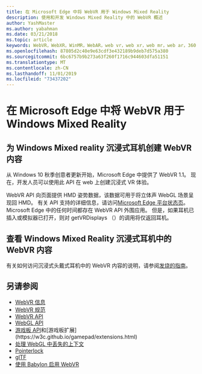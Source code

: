 ```yaml
---
title: 在 Microsoft Edge 中将 WebVR 用于 Windows Mixed Reality
description: 使用和开发 Windows Mixed Reality 中的 WebVR 概述
author: YashMaster
ms.author: yabahman
ms.date: 03/21/2018
ms.topic: article
keywords: WebVR，WebXR，WinMR，WebAR，web vr，web xr，web mr，web ar，360，360视频，360视频，360照片，360照片，360内容，沉浸式 web，immersiveweb，IW
ms.openlocfilehash: 87805d2c40e9e63cdf3e432189b9deb7d575a380
ms.sourcegitcommit: 6bc6757b9b273a63f260f1716c944603dfa51151
ms.translationtype: MT
ms.contentlocale: zh-CN
ms.lasthandoff: 11/01/2019
ms.locfileid: "73437202"
---
```

# <a name="using-webvr-in-microsoft-edge-with-windows-mixed-reality"></a>在 Microsoft Edge 中将 WebVR 用于 Windows Mixed Reality

## <a name="creating-webvr-content-for-windows-mixed-reality-immersive-headsets"></a>为 Windows Mixed reality 沉浸式耳机创建 WebVR 内容

从 Windows 10 秋季创意者更新开始，Microsoft Edge 中提供了 WebVR 1.1。 现在，开发人员可以使用此 API 在 web 上创建沉浸式 VR 体验。

WebVR API 向页面提供 HMD 姿势数据，该数据可用于将立体声 WebGL 场景呈现回 HMD。 有关 API 支持的详细信息，请访问[Microsoft Edge 平台状态页](https://developer.microsoft.com/microsoft-edge/platform/status/webvr/)。 Microsoft Edge 中的任何时间都存在 WebVR API 外围应用。 但是，如果耳机已插入或模拟器已打开，则对 getVRDisplays （）的调用将仅返回耳机。

## <a name="viewing-webvr-content-in-windows-mixed-reality-immersive-headsets"></a>查看 Windows Mixed Reality 沉浸式耳机中的 WebVR 内容

有关如何访问沉浸式头戴式耳机中的 WebVR 内容的说明，请参阅[发烧的指南](https://docs.microsoft.com/windows/mixed-reality/enthusiast-guide/webvr)。

## <a name="see-also"></a>另请参阅
* [WebVR 信息](https://webvr.info)
* [WebVR 规范](https://w3c.github.io/webvr/)
* [WebVR API](https://msdn.microsoft.com/library/mt806281(v=vs.85).aspx)
* [WebGL API](https://msdn.microsoft.com/library/bg182648(v=vs.85).aspx)
* [游戏板 API](https://msdn.microsoft.com/library/dn743630(v=vs.85).aspx)和[游戏板扩展](https://w3c.github.io/gamepad/extensions.html)
* [处理 WebGL 中丢失的上下文](https://www.khronos.org/webgl/wiki/HandlingContextLost)
* [Pointerlock](https://www.w3.org/TR/pointerlock/)
* [glTF](https://www.khronos.org/gltf)
* [使用 Babylon 启用 WebVR](https://docs.microsoft.com/windows/uwp/get-started/adding-webvr-to-a-babylonjs-game)

